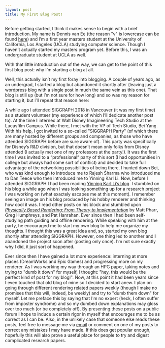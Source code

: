 ```yaml
---
layout: post
title: My First Blog Post!
---
```


Before getting started, I think it makes sense to begin with a brief introduction. My name is Dennis van Ee (the reason "v" is lowercase can be found [here](https://en.wikipedia.org/wiki/Van_(Dutch)#Collation_and_capitalisation)) and I’m a first year masters student at the University of California, Los Angeles (UCLA) studying computer science. Though I haven’t actually started my masters program yet. Before this, I was an undergraduate student at UCLA as well.

With that little introduction out of the way, we can get to the point of this first blog post: why I’m starting a blog at all.

Well, this actually isn’t my first foray into blogging. A couple of years ago, as an undergrad, I started a blog but abandoned it shortly after (leaving just a wordpress blog with a single post in much the same vein as this one). That blog is still up (but I’m not sure for how long) and so was my reason for starting it, but I’ll repeat that reason here:

A while ago I attended SIGGRAPH 2018 in Vancouver (it was my first time) as a student volunteer (my experience of which I’ll dedicate another post to). At the time I interned at Walt Disney Imagineering Tech Studio at the Lucasfilm Campus. While there, I met with the VP of Tech Studio, Bei Yang. With his help, I got invited to a so-called "SIGGRAPH Party" (of which there are many hosted by different groups and companies, as those who have attended SIGGRAPH before are sure aware of). This party was specifically for Disney’s R&D division, but that doesn’t mean only folks from Disney attended (I actually met one of my professors at the party!). It was the first time I was invited to a “professional” party of this sort (I had opportunities in college but always had some sort of conflict) and decided to take full advantage of the networking possibilities of being there. I hunted down Bei, who was kind enough to introduce me to Rajesh Sharma who introduced me to Dan Teece who then introduced me to Yinning Karl Li. Now, before I attended SIGGRAPH I had been reading [Yinning Karl Li’s blog](https://blog.yiningkarlli.com/). I stumbled on his blog a while ago when I was looking something up for a research project I was working on (what exactely escapes me at this moment). I remember seeing an image on his blog produced by his hobby renderer and thinking how cool it was. I read other posts on his block and stumbled upon [*Physically Based Rendering: From Theory to Implementation*](http://www.pbr-book.org/) by Matt Pharr, Greg Humphreys, and Pat Hanrahan. Ever since then I had been self-studying path guiding and offline rendering. While speaking with him at the party, he encouraged me to start my own blog to help me organize my thoughts. I thought this was a great idea and, so, started my own blog shortly after attending SIGGRAPH. However, one thing led to another and I abandoned the project soon after (posting only once). I’m not sure exactly why I did, it just sort of happened. 

Ever since then I have gained a lot more experience: interning at more places (DreamWorks and Epic Games) and progressing more on my renderer. As I was working my way through an HPG paper, taking notes and trying to "dumb it down" for myself, I thought: "hey, this would be the perfect kind of post for my blog!". Now, at this point it had been years since I even touched that old blog of mine so I decided to start anew. I plan on going through different rendering related papers weekly (though I make no promises that this will, indeed, be weekly) and try to "dumb them down" for myself. Let me preface this by saying that I'm no expert (heck, I often suffer from imposter syndrome) and so my dumbed down explanations may gloss over too much (or be completely off). By presenting these posts on a public forum I hope to induce a certain rigor in myself that encourages me to be as correct as I can be. Also, in the unlikely case that someone else reads these posts, feel free to message me via [email](mailto:den.vanee@gmail.com) or comment on one of my posts to correct any mistakes I may have made. If this does get popular enough, hopefully this will also prove a useful place for people to try and digest complicated research papers.
